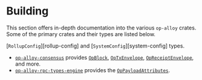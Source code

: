 # Building

This section offers in-depth documentation into the various `op-alloy` crates.
Some of the primary crates and their types are listed below.

  [`RollupConfig`][rollup-config] and [`SystemConfig`][system-config] types.
- [`op-alloy-consensus`][op-alloy-consensus] provides [`OpBlock`][op-block],
  [`OpTxEnvelope`][op-tx-envelope], [`OpReceiptEnvelope`][op-rx-envelope],
  and more.
- [`op-alloy-rpc-types-engine`][op-alloy-rpc-types-engine] provides the
  [`OpPayloadAttributes`][op-payload-attributes].


<!-- Links -->

[op-block]: https://docs.rs/op-alloy-consensus/latest/op_alloy_consensus/type.OpBlock.html
[op-tx-envelope]: https://docs.rs/op-alloy-consensus/latest/op_alloy_consensus/transaction/enum.OpTxEnvelope.html
[op-rx-envelope]: https://docs.rs/op-alloy-consensus/latest/op_alloy_consensus/enum.OpReceiptEnvelope.html

[op-payload-attributes]: https://docs.rs/op-alloy-rpc-types-engine/latest/op_alloy_rpc_types_engine/struct.OpPayloadAttributes.html

[op-alloy-consensus]: https://crates.io/crates/op-alloy-consensus
[op-alloy-rpc-types-engine]: https://crates.io/crates/op-alloy-rpc-types-engine
